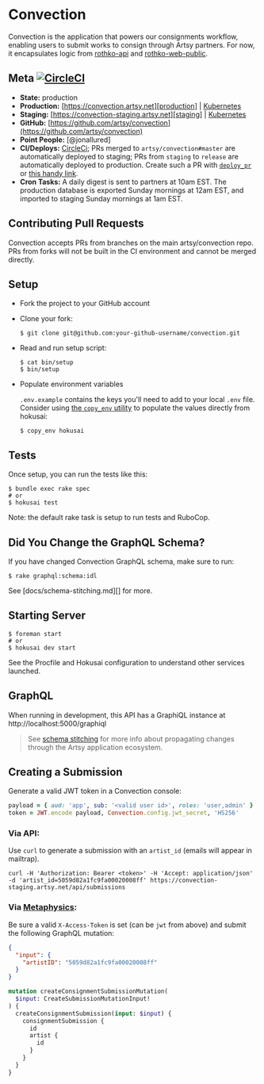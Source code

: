 # Convection

Convection is the application that powers our consignments workflow, enabling users to submit works to consign through Artsy partners. For now, it encapsulates logic from [rothko-api] and [rothko-web-public].

## Meta [![CircleCI][badge]][circleci]

- **State:** production
- **Production:** [https://convection.artsy.net][production] | [Kubernetes][production_k8]
- **Staging:** [https://convection-staging.artsy.net][staging] | [Kubernetes][staging_k8]
- **GitHub:** [https://github.com/artsy/convection](https://github.com/artsy/convection)
- **Point People:** [@jonallured]
- **CI/Deploys:** [CircleCi](https://circleci.com/gh/artsy/convection); PRs merged to `artsy/convection#master` are automatically deployed to staging; PRs from `staging` to `release` are automatically deployed to production. Create such a PR with [`deploy_pr`][deploy_pr] or [this handy link][deploy].
- **Cron Tasks:** A daily digest is sent to partners at 10am EST. The production database is exported Sunday mornings at 12am EST, and imported to staging Sunday mornings at 1am EST. 

## Contributing Pull Requests

Convection accepts PRs from branches on the main artsy/convection repo. PRs from forks will not be built in the CI environment and cannot be merged directly.

## Setup

- Fork the project to your GitHub account

- Clone your fork:

  ```
  $ git clone git@github.com:your-github-username/convection.git
  ```

- Read and run setup script:

  ```
  $ cat bin/setup
  $ bin/setup
  ```

- Populate environment variables

  `.env.example` contains the keys you'll need to add to your local `.env` file. Consider using [the `copy_env` utility](https://github.com/jonallured/copy_env) to populate the values directly from hokusai:

  ```
  $ copy_env hokusai
  ```

## Tests

Once setup, you can run the tests like this:

```
$ bundle exec rake spec
# or
$ hokusai test
```

Note: the default rake task is setup to run tests and RuboCop.

## Did You Change the GraphQL Schema?

If you have changed Convection GraphQL schema, make sure to run:

```shell
$ rake graphql:schema:idl
```

See [docs/schema-stitching.md][] for more.

## Starting Server

```
$ foreman start
# or
$ hokusai dev start
```

See the Procfile and Hokusai configuration to understand other services launched.

## GraphQL

When running in development, this API has a GraphiQL instance at http://localhost:5000/graphiql

> See [schema stitching](docs/schema-stitching.md) for more info about propagating changes through the Artsy application ecosystem.

## Creating a Submission

Generate a valid JWT token in a Convection console:

```ruby
payload = { aud: 'app', sub: '<valid user id>', roles: 'user,admin' }
token = JWT.encode payload, Convection.config.jwt_secret, 'HS256'
```

### Via API:

Use `curl` to generate a submission with an `artist_id` (emails will appear in
mailtrap).

```
curl -H 'Authorization: Bearer <token>' -H 'Accept: application/json' -d 'artist_id=5059d82a1fc9fa00020008ff' https://convection-staging.artsy.net/api/submissions
```

### Via [Metaphysics](http://metaphysics-staging.artsy.net/):

Be sure a valid `X-Access-Token` is set (can be `jwt` from above) and submit the following GraphQL mutation:

```json
{
  "input": {
    "artistID": "5059d82a1fc9fa00020008ff"
  }
}
```

```graphql
mutation createConsignmentSubmissionMutation(
  $input: CreateSubmissionMutationInput!
) {
  createConsignmentSubmission(input: $input) {
    consignmentSubmission {
      id
      artist {
        id
      }
    }
  }
}
```

[badge]: https://circleci.com/gh/artsy/convection.svg?style=svg&circle-token=cf452a49d5399e749ebbb85a0843d6111b79c9aa
[circleci]: https://circleci.com/gh/artsy/convection
[rothko-api]: https://github.com/artsy/rothko-api
[rothko-web-public]: https://github.com/artsy/rothko-web-public
[production]: https://convection.artsy.net
[production_k8]: https://kubernetes.artsy.net/#!/deployment/default/convection-web
[staging]: https://convection-staging.artsy.net
[staging_k8]: https://kubernetes-staging.artsy.net/#!/deployment/default/convection-web
[@sweir27]: https://github.com/sweir27
[deploy_pr]: https://github.com/jonallured/deploy_pr
[deploy]: https://github.com/artsy/convection/compare/release...staging?expand=1
